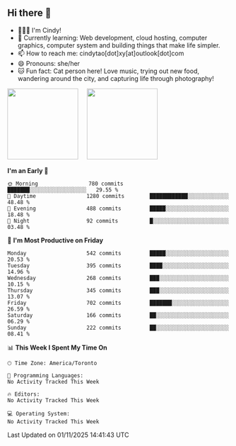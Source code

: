 ## Hi there 👋

<!--
**xinyue296/xinyue296** is a ✨ _special_ ✨ repository because its `README.md` (this file) appears on your GitHub profile.

Here are some ideas to get you started:

- 🔭 I’m currently working on ...
- 🌱 I’m currently learning ...
- 👯 I’m looking to collaborate on ...
- 🤔 I’m looking for help with ...
- 💬 Ask me about ...
- 📫 How to reach me: ...
- 😄 Pronouns: ...
- ⚡ Fun fact: ...
-->
- 👩🏻‍💻 I'm Cindy!
- 🌱 Currently learning: Web development, cloud hosting, computer graphics, computer system and building things that make life simpler.
- 📫 How to reach me: cindytao[dot]xy[at]outlook[dot]com
- 😄 Pronouns: she/her
- 🐱 Fun fact: Cat person here! Love music, trying out new food, wandering around the city, and capturing life through photography!

<!--Github Status: start-->
<div align="left">
  <img height="160em" src="https://github-readme-stats-topaz-two-25.vercel.app/api?username=xinyue296&theme=react&show_icons=true&count_private=true&include_orgs=true&hide=contribs,issues" />
    &nbsp;&nbsp;&nbsp;
  <img height="160em" src="https://github-readme-stats-cindy-taos-projects.vercel.app/api/top-langs/?username=xinyue296&theme=react&count_private=true&include_orgs=true&layout=compact" />
</div>
<!-- Github Status: end-->

<!--START_SECTION:waka-->
**I'm an Early 🐤** 

```text
🌞 Morning                780 commits         ███████░░░░░░░░░░░░░░░░░░   29.55 % 
🌆 Daytime                1280 commits        ████████████░░░░░░░░░░░░░   48.48 % 
🌃 Evening                488 commits         █████░░░░░░░░░░░░░░░░░░░░   18.48 % 
🌙 Night                  92 commits          █░░░░░░░░░░░░░░░░░░░░░░░░   03.48 % 
```
📅 **I'm Most Productive on Friday** 

```text
Monday                   542 commits         █████░░░░░░░░░░░░░░░░░░░░   20.53 % 
Tuesday                  395 commits         ████░░░░░░░░░░░░░░░░░░░░░   14.96 % 
Wednesday                268 commits         ███░░░░░░░░░░░░░░░░░░░░░░   10.15 % 
Thursday                 345 commits         ███░░░░░░░░░░░░░░░░░░░░░░   13.07 % 
Friday                   702 commits         ███████░░░░░░░░░░░░░░░░░░   26.59 % 
Saturday                 166 commits         ██░░░░░░░░░░░░░░░░░░░░░░░   06.29 % 
Sunday                   222 commits         ██░░░░░░░░░░░░░░░░░░░░░░░   08.41 % 
```


📊 **This Week I Spent My Time On** 

```text
🕑︎ Time Zone: America/Toronto

💬 Programming Languages: 
No Activity Tracked This Week

🔥 Editors: 
No Activity Tracked This Week

💻 Operating System: 
No Activity Tracked This Week
```


 Last Updated on 01/11/2025 14:41:43 UTC
<!--END_SECTION:waka-->
